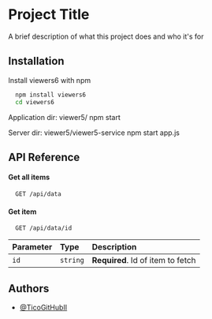 
# Project Title

A brief description of what this project does and who it's for


## Installation

Install viewers6 with npm

```bash
  npm install viewers6
  cd viewers6
```
Application
dir: viewer5/
npm start

Server
dir: viewer5/viewer5-service
npm start app.js
    
## API Reference

#### Get all items

```http
  GET /api/data
```

#### Get item

```http
  GET /api/data/id
```

| Parameter | Type     | Description                       |
| :-------- | :------- | :-------------------------------- |
| `id`      | `string` | **Required**. Id of item to fetch |



## Authors

- [@TicoGitHubII](https://github.com/TicoGitHubII)

